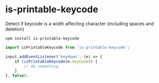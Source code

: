# is-printable-keycode
Detect if keycode is a width affecting character (including spaces and deletion)

```
npm install is-printable-keycode
```

```javascript
import isPrintableKeycode from 'is-printable-keycode';

input.addEventListener('keydown', (e) => {
    if (isPrintableKeycode(e.keyCode)) {
        // do something
    }
}, false);
```
